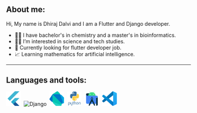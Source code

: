 ## About me:
Hi, My name is Dhiraj Dalvi and I am a Flutter and Django developer.
- 👨‍🔬 I have bachelor's in chemistry and a master's in bioinformatics.
- 🧑‍🔬 I’m interested in science and tech studies.
- 👀 Currently looking for flutter developer job.
- 📈 Learning mathematics for artificial intelligence.

---
## Languages and tools:
<img src="https://github.com/devicons/devicon/blob/master/icons/flutter/flutter-original.svg" title="Flutter" alt="Flutter" width="40" height="40"/>&nbsp;
<img src="https://static.djangoproject.com/img/logos/django-logo-positive.png" title="Django" alt="Django" width="80" height="40"/>&nbsp;
<img src="https://github.com/devicons/devicon/blob/master/icons/dart/dart-original.svg" title="Dart" alt="Dart" width="40" height="40"/>&nbsp;
<img src="https://github.com/devicons/devicon/blob/master/icons/python/python-original-wordmark.svg" title="Python" alt="Python" width="40" height="40"/>&nbsp;
<img src="https://github.com/devicons/devicon/blob/master/icons/androidstudio/androidstudio-original.svg" title="Android Studio" alt="Android Studio" width="40" height="40"/>&nbsp;
<img src="https://github.com/devicons/devicon/blob/master/icons/vscode/vscode-original.svg" title="VS Code" alt="VS Code" width="40" height="40"/>&nbsp;

<!---
dhirajdalvi79/dhirajdalvi79 is a ✨ special ✨ repository because its `README.md` (this file) appears on your GitHub profile.
You can click the Preview link to take a look at your changes.
--->
